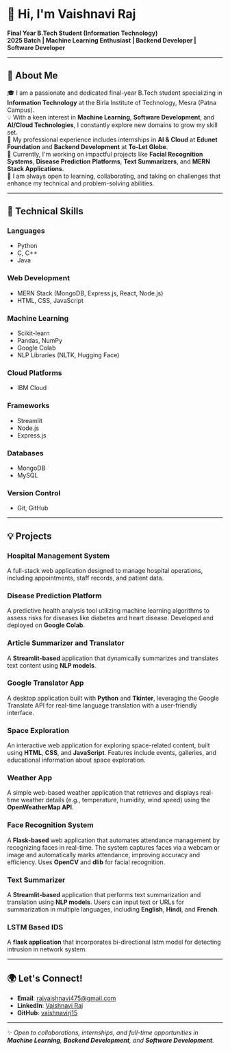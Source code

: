 # 👋 Hi, I'm Vaishnavi Raj  
**Final Year B.Tech Student (Information Technology)**  
**2025 Batch | Machine Learning Enthusiast | Backend Developer | Software Developer**  

---

## 🚀 About Me  
🎓 I am a passionate and dedicated final-year B.Tech student specializing in **Information Technology** at the Birla Institute of Technology, Mesra (Patna Campus).  
💡 With a keen interest in **Machine Learning**, **Software Development**, and **AI/Cloud Technologies**, I constantly explore new domains to grow my skill set.  
💼 My professional experience includes internships in **AI & Cloud** at **Edunet Foundation** and **Backend Development** at **To-Let Globe**.  
🔭 Currently, I'm working on impactful projects like **Facial Recognition Systems**, **Disease Prediction Platforms**, **Text Summarizers**, and **MERN Stack Applications**.  
🌱 I am always open to learning, collaborating, and taking on challenges that enhance my technical and problem-solving abilities.  

---

## 🔧 Technical Skills  

### **Languages**  
- Python  
- C, C++  
- Java  

### **Web Development**  
- MERN Stack (MongoDB, Express.js, React, Node.js)  
- HTML, CSS, JavaScript  

### **Machine Learning**  
- Scikit-learn  
- Pandas, NumPy  
- Google Colab  
- NLP Libraries (NLTK, Hugging Face)  

### **Cloud Platforms**  
- IBM Cloud  

### **Frameworks**  
- Streamlit  
- Node.js  
- Express.js  

### **Databases**  
- MongoDB  
- MySQL  

### **Version Control**  
- Git, GitHub  

---

## 💡 Projects  

### **Hospital Management System**  
A full-stack web application designed to manage hospital operations, including appointments, staff records, and patient data.

### **Disease Prediction Platform**  
A predictive health analysis tool utilizing machine learning algorithms to assess risks for diseases like diabetes and heart disease. Developed and deployed on **Google Colab**.  

### **Article Summarizer and Translator**  
A **Streamlit-based** application that dynamically summarizes and translates text content using **NLP models**.  

### **Google Translator App**  
A desktop application built with **Python** and **Tkinter**, leveraging the Google Translate API for real-time language translation with a user-friendly interface.  

### **Space Exploration**  
An interactive web application for exploring space-related content, built using **HTML**, **CSS**, and **JavaScript**. Features include events, galleries, and educational information about space exploration.  

### **Weather App**  
A simple web-based weather application that retrieves and displays real-time weather details (e.g., temperature, humidity, wind speed) using the **OpenWeatherMap API**.  

### **Face Recognition System**  
A **Flask-based** web application that automates attendance management by recognizing faces in real-time. The system captures faces via a webcam or image and automatically marks attendance, improving accuracy and efficiency. Uses **OpenCV** and **dlib** for facial recognition.

### **Text Summarizer**  
A **Streamlit-based** application that performs text summarization and translation using **NLP models**. Users can input text or URLs for summarization in multiple languages, including **English**, **Hindi**, and **French**.

### **LSTM Based IDS**
A **flask application** that incorporates bi-directional lstm model for detecting intrusion in network system. 

---

## 🌍 Let's Connect!  

- **Email**: [rajvaishnavi475@gmail.com](mailto:rajvaishnavi475@gmail.com)  
- **LinkedIn**: [Vaishnavi Raj](https://www.linkedin.com/in/vaishnaviraj721/)  
- **GitHub**: [vaishnavirj15](https://github.com/vaishnavirj15)  

---  



✨ *Open to collaborations, internships, and full-time opportunities in **Machine Learning**, **Backend Development**, and **Software Development**.*  



